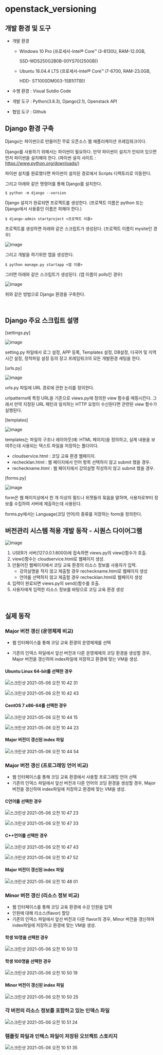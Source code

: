 # openstack_versioning



## 개발 환경 및 도구  

+ 개발 환경 

  + Windows 10 Pro (프로세서-Intel® Core™ i3-8130U, RAM-12.0GB, 

    SSD-WDS250G2B0B-00YS70(250GB))

  + Ubuntu 18.04.4 LTS (프로세서-Intel® Core™ i7-6700, RAM-23.0GB, 

    HDD- ST1000DM003-1SB1(1TB))

+ 수행 환경 : Visual Sutdio Code

+ 개발 도구 : Python(3.8.3), Django(2.1), Openstack API

+ 협업 도구 : Github



## Django 환경 구축

Django는 파이썬으로 만들어진 무료 오픈소스 웹 애플리케이션 프레임워크이다.

Django를 사용하기 위해서는 파이썬이 필요하다. 만약 파이썬이 설치가 안되어 있으면 먼저 파이썬을 설치해야 한다. (파이썬 설치 사이트 : https://www.python.org/downloads/)

파이썬 설치를 완료했다면 파이썬이 설치된 경로에서 Scripts 디렉토리로 이동한다.

그리고 아래와 같은 명령어를 통해 Django를 설치한다.

```
$ python -m django --version
```

 

Django 설치가 완료되면 프로젝트를 생성한다. (프로젝트 이름은 python 또는 Django에서 사용중인 이름은 피해야 한다.)

```
$ django-admin startproject <프로젝트 이름>
```

프로젝트를 생성하면 아래와 같은 스크립트가 생성된다. (프로젝트 이름이 mysite인 경우)

![image](https://user-images.githubusercontent.com/48307561/97712078-4adf5680-1b01-11eb-9158-d8e33368f70e.png)

 

그리고 개발을 하기위한 앱을 생성한다.

```
$ python manage.py startapp <앱 이름>
```

 

그러면 아래와 같은 스크립트가 생성된다. (앱 이름이 polls인 경우)

![image](https://user-images.githubusercontent.com/48307561/97712113-5763af00-1b01-11eb-8b52-9ccf6629bc5b.png)

 

위와 같은 방법으로 Django 환경을 구축한다.

<br>



## Django 주요 스크립트 설명

[settings.py]

![image](https://user-images.githubusercontent.com/48307561/97781792-1509a300-1bd1-11eb-9840-c21200365e3e.png)

setting.py 파일에서 로그 설정, APP 등록, Templates 설정, DB설정, 다국어 및 지역 시간 설정, 정적파일 설정 등의 장고 프레임워크의 모든 개발환경 세팅을 한다.



[urls.py]

![image](https://user-images.githubusercontent.com/48307561/97781837-4edaa980-1bd1-11eb-92b6-3548bea4afe6.png)

urls.py 파일에 URL 경로에 관한 논리를 정의한다.

urlpatterns에 특정 URL을 기준으로 views.py에 정의한 view 함수를 매핑시킨다. 그래서 만약 지정된 URL 패턴과 일치하는 HTTP 요청이 수신된다면 관련된 view 함수가 실행된다.



[templates]

![image](https://user-images.githubusercontent.com/48307561/97781858-631ea680-1bd1-11eb-9440-8b7e59362285.png)

templates는 파일의 구조나 레이아웃(예: HTML 페이지)을 정의하고, 실제 내용을 보여주는데 사용되는 텍스트 파일을 저장하는 폴더이다.

+ cloudservice.html : 코딩 교육 환경 웹페이지.
+ rechecklan.html : 웹 페이지에서 언어 항목 선택하지 않고 submit 했을 경우.
+ recheckname.html : 웹 페이지에서 강의실명 작성하지 않고 submit 했을 경우.



[forms.py]

![image](https://user-images.githubusercontent.com/48307561/97781871-7e89b180-1bd1-11eb-8030-cc93b29e3bc8.png)

form은 웹 페이지상에서 한 개 이상의 필드나 위젯들의 묶음을 말하며, 사용자로부터 정보를 수집하여 서버에 제출하는데 사용된다. 

forms.py에서는 Language(코딩 언어)의 종류를 저장하는 form을 정의한다.





## 버전관리 시스템 적용 개발 동작 - 시퀀스 다이어그램

![image](https://user-images.githubusercontent.com/48307561/97959268-59c05480-1df2-11eb-9952-60ac79fe4f48.png)

1. USER가 서버(127.0.0.1:8000)에 접속하면 views.py의 view()함수가 호출.
2. view()함수는 cloudservice.html로 웹페이지 생성.
3. 만들어진 웹페이지에서 코딩 교육 환경의 리소스 정보를 사용자가 입력.
   + 강의실명을 적지 않고 제출할 경우 recheckname.html로 웹페이지 생성
   + 언어를 선택하지 않고 제출할 경우 rechecklan.html로 웹페이지 생성
4. 입력이 완료되면 views.py의 send()함수를 호출.
5. 사용자에게 입력한 리소스 정보를 바탕으로 코딩 교육 환경 생성


<br>

## 실제 동작

### Major 버전 갱신 (운영체제 비교)

+ 웹 인터페이스를 통해 코딩 교육 환경의 운영체제를 선택

+ 기존의 인덱스 파일에서 앞선 버전과 다른 운영체체의 코딩 환경을 생성할 경우, Major 버전을 갱신하여  index파일에 저장하고 환경에 맞는 VM을 생성.

#### Ubuntu Linux 64-bit를 선택한 경우
![스크린샷 2021-05-06 오전 10 42 31](https://user-images.githubusercontent.com/48307561/117230302-c2e35c00-ae57-11eb-8787-7756706a5ea3.png)

![스크린샷 2021-05-06 오전 10 42 43](https://user-images.githubusercontent.com/48307561/117230314-ca0a6a00-ae57-11eb-8a10-8f0b18083be0.png)

#### CentOS 7 x86-64를 선택한 경우
![스크린샷 2021-05-06 오전 10 44 15](https://user-images.githubusercontent.com/48307561/117230420-00e08000-ae58-11eb-87b7-0e3535e4a981.png)

![스크린샷 2021-05-06 오전 10 44 23](https://user-images.githubusercontent.com/48307561/117230428-05a53400-ae58-11eb-971f-4f4520117ad3.png)

#### Major 버전이 갱신된 index 파일
![스크린샷 2021-05-06 오전 10 44 54](https://user-images.githubusercontent.com/48307561/117230456-181f6d80-ae58-11eb-8f2a-39d28eea2759.png)



### Major 버전 갱신 (프로그래밍 언어 비교)

+ 웹 인터페이스를 통해 코딩 교육 환경에서 사용할 프로그래밍 언어 선택
+ 기존의 인덱스 파일에서 앞선 버전과 다른 언어의 코딩 환경을 생성할 경우,  Major 버전을 갱신하여  index파일에 저장하고 환경에 맞는 VM을 생성.

#### C언어를 선택한 경우
![스크린샷 2021-05-06 오전 10 47 23](https://user-images.githubusercontent.com/48307561/117230614-72203300-ae58-11eb-9f5e-7e44d88d31e2.png)


![스크린샷 2021-05-06 오전 10 47 33](https://user-images.githubusercontent.com/48307561/117230623-76e4e700-ae58-11eb-8834-b5081b6f39b1.png)


#### C++언어를 선택한 경우

![스크린샷 2021-05-06 오전 10 47 43](https://user-images.githubusercontent.com/48307561/117230637-7cdac800-ae58-11eb-8e37-7e893f11fa56.png)


![스크린샷 2021-05-06 오전 10 47 52](https://user-images.githubusercontent.com/48307561/117230648-819f7c00-ae58-11eb-8c91-c51293991b15.png)

#### Major 버전이 갱신된 index 파일
![스크린샷 2021-05-06 오전 10 48 01](https://user-images.githubusercontent.com/48307561/117230664-86fcc680-ae58-11eb-974a-ec1d4bac2746.png)


### Minor 버전 갱신 (리소스 정보 비교)

+ 웹 인터페이스를 통해 코딩 교육 환경에 수강 인원을 입력
+ 인원에 대해 리소스(flavor) 할당
+ 기존의 인덱스 파일에서 앞선 버전과 다른 flavor의 경우, Minor 버전을 갱신하여 index파일에 저장하고 환경에 맞는 VM을 생성.

#### 학생 10명을 선택한 경우
![스크린샷 2021-05-06 오전 10 50 13](https://user-images.githubusercontent.com/48307561/117230813-d642f700-ae58-11eb-8280-e452c0374d23.png)

#### 학생 100명을 선택한 경우
![스크린샷 2021-05-06 오전 10 50 19](https://user-images.githubusercontent.com/48307561/117230821-d93de780-ae58-11eb-91e1-254df5f88194.png)

#### Minor 버전이 갱신된 index 파일
![스크린샷 2021-05-06 오전 10 50 25](https://user-images.githubusercontent.com/48307561/117230832-dd6a0500-ae58-11eb-8e7e-341bc05faf37.png)

### 각 버전의 리소스 정보를 포함하고 있는 인덱스 파일
![스크린샷 2021-05-06 오전 10 51 24](https://user-images.githubusercontent.com/48307561/117230885-01c5e180-ae59-11eb-8d31-fb1cea012eca.png)


### 템플릿 파일과 인텍스 파일이 저장된 오브젝트 스토리지
![스크린샷 2021-05-06 오전 10 51 35](https://user-images.githubusercontent.com/48307561/117230895-068a9580-ae59-11eb-8d54-837b706d97c6.png)

